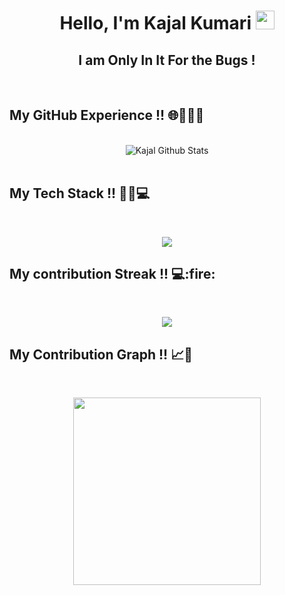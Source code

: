 
<h1 align="center">Hello, I'm Kajal Kumari <img src="https://raw.githubusercontent.com/aemmadi/aemmadi/master/wave.gif" width="30px"></h1> 
<h2 align="center">I am Only In It For the Bugs !</h2>
   <br />
  
<!-- ![Kajal Kumari's GitHub stats](https://github-readme-stats.vercel.app/api?username=Kajal13081&show_icons=true&theme=radical&hide_border=true)
   <br />
   <br /> -->
   
<h2 align="left">My GitHub Experience !! 🌐👩🏽‍💻 </h2>
<br/>
  <div align="center">
<img align="center" src="https://github-readme-stats.vercel.app/api?username=Kajal13081&show_icons=true&theme=radical&hide_border=false" alt="Kajal Github Stats">
</div>
<br/>

<!-- ![Kajal Kumari's GitHub stats](https://github-readme-stats.vercel.app/api?username=Kajal13081&show_icons=true&theme=radical) -->

<!-- [![Top Langs](https://github-readme-stats.vercel.app/api/top-langs/?username=Kajal13081)](https://github.com/Kajal13081/github-readme-stats) -->

<!-- [![GitHub Streak](http://github-readme-streak-stats.herokuapp.com?user=Kajal13081&theme=radical&hide_border=true)](https://git.io/streak-stats)
   <br />
   <br />
    -->
    
<h2 align="left">My Tech Stack !! 👧🏽💻 </h2>
<br/>
<p align="center">
  <a href="#">
    <img src="https://github-readme-stats.vercel.app/api/top-langs/?username=Kajal13081&show_icons=true&theme=radical&hide_border=false" />
  </a>
</p>

<!--    [![Top Langs](https://github-readme-stats.vercel.app/api/top-langs/?username=Kajal13081&show_icons=true&theme=radical&hide_border=true)](https://github.com/Kajal13081/github-readme-stats) -->
   
   <h2 align="left">My contribution Streak !! 💻:fire:</h2> 
   <br/>
<p align="center">
  <a href="#">
    <img src="https://github-readme-streak-stats.herokuapp.com?user=Kajal13081&theme=radical&hide_border=false&date_format=M%20j%5B%2C%20Y%5D"/>
  </a>
</p>

   <h2 align="left">My Contribution Graph !! 📈🎉 </h2>
   <br/>
<p align="center">
  <a href="#">
    <img src="https://activity-graph.herokuapp.com/graph?username=Kajal13081&theme=radical&hide_border=false" height="300px"/>
  </a>
</p>
